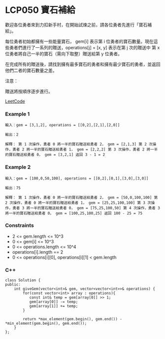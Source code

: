 # LCP050 寶石補給

歡迎各位勇者來到力扣新手村，在開始試煉之前，請各位勇者先進行「寶石補給」。

每位勇者初始都擁有一些能量寶石， gem[i] 表示第 i 位勇者的寶石數量。現在這些勇者們進行了一系列的贈送，operations[j] = [x, y] 表示在第 j 次的贈送中 第 x 位勇者將自己一半的寶石（需向下取整）贈送給第 y 位勇者。

在完成所有的贈送後，請找到擁有最多寶石的勇者和擁有最少寶石的勇者，並返回他們二者的寶石數量之差。

注意：

贈送將按順序逐步進行。
 

[LeetCode](https://leetcode.cn/problems/WHnhjV/)


### Example 1

```
輸入：gem = [3,1,2], operations = [[0,2],[2,1],[2,0]]

輸出：2

解釋： 第 1 次操作，勇者 0 將一半的寶石贈送給勇者 2， gem = [2,1,3] 第 2 次操作，勇者 2 將一半的寶石贈送給勇者 1， gem = [2,2,2] 第 3 次操作，勇者 2 將一半的寶石贈送給勇者 0， gem = [3,2,1] 返回 3 - 1 = 2
```

### Example 2

```
輸入：gem = [100,0,50,100], operations = [[0,2],[0,1],[3,0],[3,0]]

輸出：75

解釋： 第 1 次操作，勇者 0 將一半的寶石贈送給勇者 2， gem = [50,0,100,100] 第 2 次操作，勇者 0 將一半的寶石贈送給勇者 1， gem = [25,25,100,100] 第 3 次操作，勇者 3 將一半的寶石贈送給勇者 0， gem = [75,25,100,50] 第 4 次操作，勇者 3 將一半的寶石贈送給勇者 0， gem = [100,25,100,25] 返回 100 - 25 = 75
```


### Constraints

* 2 <= gem.length <= 10^3
* 0 <= gem[i] <= 10^3
* 0 <= operations.length <= 10^4
* operations[i].length == 2
* 0 <= operations[i][0], operations[i][1] < gem.length

### C++ 

```
class Solution {
public:
    int giveGem(vector<int>& gem, vector<vector<int>>& operations) {
        for(const vector<int> array : operations){
           const int& temp = gem[array[0]] >> 1; 
           gem[array[0]] -= temp;
           gem[array[1]] += temp;
        }

        return *max_element(gem.begin(), gem.end()) - *min_element(gem.begin(), gem.end());
    }
};
```